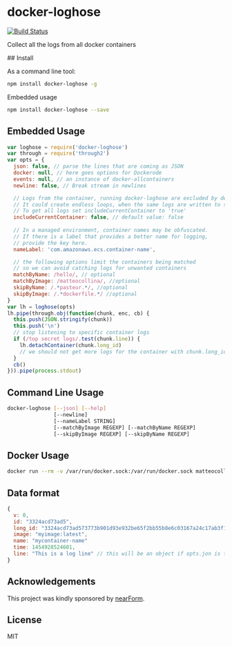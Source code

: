 # docker-loghose

[![Build Status](https://travis-ci.org/mcollina/docker-loghose.svg?branch=master)](https://travis-ci.org/mcollina/docker-loghose)

Collect all the logs from all docker containers

## Install

As a command line tool:

```bash
npm install docker-loghose -g
```

Embedded usage

```bash
npm install docker-loghose --save
```

## Embedded Usage

```js
var loghose = require('docker-loghose')
var through = require('through2')
var opts = {
  json: false, // parse the lines that are coming as JSON
  docker: null, // here goes options for Dockerode
  events: null, // an instance of docker-allcontainers
  newline: false, // Break stream in newlines

  // Logs from the container, running docker-loghose are excluded by default.
  // It could create endless loops, when the same logs are written to stdout...
  // To get all logs set includeCurrentContainer to 'true'
  includeCurrentContainer: false, // default value: false
  
  // In a managed environment, container names may be obfuscated. 
  // If there is a label that provides a better name for logging,
  // provide the key here.
  nameLabel: 'com.amazonaws.ecs.container-name',

  // the following options limit the containers being matched
  // so we can avoid catching logs for unwanted containers
  matchByName: /hello/, // optional
  matchByImage: /matteocollina/, //optional
  skipByName: /.*pasteur.*/, //optional
  skipByImage: /.*dockerfile.*/ //optional
}
var lh = loghose(opts)
lh.pipe(through.obj(function(chunk, enc, cb) {
  this.push(JSON.stringify(chunk))
  this.push('\n')
  // stop listening to specific container logs
  if (/top secret logs/.test(chunk.line)) { 
    lh.detachContainer(chunk.long_id)
    // we should not get more logs for the container with chunk.long_id
  }
  cb()
})).pipe(process.stdout)


```

## Command Line Usage

```bash
docker-loghose [--json] [--help]
               [--newline]
               [--nameLabel STRING]
               [--matchByImage REGEXP] [--matchByName REGEXP]
               [--skipByImage REGEXP] [--skipByName REGEXP]
```

## Docker Usage

```bash
docker run --rm -v /var/run/docker.sock:/var/run/docker.sock matteocollina/docker-loghose
```

## Data format

```js
{
  v: 0,
  id: "3324acd73ad5",
  long_id: "3324acd73ad573773b901d93e932be65f2bb55b8e6c03167a24c17ab3f172249"
  image: "myimage:latest",
  name: "mycontainer-name"
  time: 1454928524601,
  line: "This is a log line" // this will be an object if opts.jon is true
}
```

Acknowledgements
----------------

This project was kindly sponsored by [nearForm](http://nearform.com).


## License

MIT
